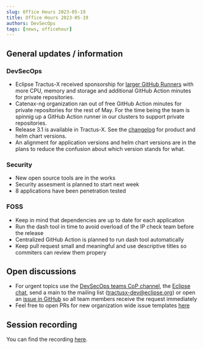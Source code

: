 ```yaml
---
slug: Office Hours 2023-05-19
title: Office Hours 2023-05-19
authors: DevSecOps
tags: [news, officehour]
---
```


## General updates / information

### DevSecOps

- Eclipse Tractus-X received sponsorship for [larger GitHub Runners](https://docs.github.com/en/actions/using-github-hosted-runners/using-larger-runners#machine-specs-for-larger-runners) with more CPU, memory and storage and additional GitHub Action minutes for private repositories.
- Catenax-ng organization ran out of free GitHub Action minutes for private repositories for the rest of May. For the time being the team is spinnig up a GitHub Action runner in our clusters to support private repositories.
- Release 3.1 is available in Tractus-X. See the [changelog](https://github.com/eclipse-tractusx/tractus-x-release/releases/tag/3.1.0) for product and helm chart versions.
- An alignment for application versions and helm chart versions are in the plans to reduce the confusion about which version stands for what.

### Security

- New open source tools are in the works
- Security assesment is planned to start next week
- 8 applications have been penetration tested

### FOSS

- Keep in mind that dependencies are up to date for each application
- Run the dash tool in time to avoid overload of the IP check team before the release
- Centralized GitHub Action is planned to run dash tool automatically
- Keep pull request small and meaningful and use descriptive titles so commiters can review them propery

## Open discussions

- For urgent topics use the [DevSecOps teams CoP channel](https://teams.microsoft.com/l/channel/19%3a9a3c4a05a3514d07b973c13e7b468709%40thread.tacv2/CX%2520-%2520CoP%2520DevSecOps?groupId=17b1a2dc-67fb-4a49-a2ed-dd1344321439&tenantId=1ad22c6d-2f08-4f05-a0ba-e17f6ce88380), the [Eclipse chat](https://chat.eclipse.org/#/room/#tools.tractus-x:matrix.eclipse.org), send a main to the mailing list (tractusx-dev@eclipse.org) or open an [issue in GitHub](https://github.com/eclipse-tractusx/sig-infra/issues/new/choose) so all team members receive the request immediately
- Feel free to open PRs for new organization wide issue templates [here](https://github.com/eclipse-tractusx/.github)

## Session recording

You can find the recording [here](https://bcgcatenax.sharepoint.com/sites/CommunitiesofPractises/Shared%20Documents/Forms/AllItems.aspx?FolderCTID=0x01200075F4DD2D705FA349B372CD3378FD1093&sortField=Modified&isAscending=false&id=%2Fsites%2FCommunitiesofPractises%2FShared%20Documents%2FCX%2DCoP%20DevSecOps%2FOffice%5FHours%5FRegular%5FRecordings%2F20230519%5FDevSecOps%20Business%20Hours%2DRecording%2Emp4&viewid=a90239a2%2D4eb1%2D446e%2D9246%2Daedc18ebdc75&parent=%2Fsites%2FCommunitiesofPractises%2FShared%20Documents%2FCX%2DCoP%20DevSecOps%2FOffice%5FHours%5FRegular%5FRecordings).

